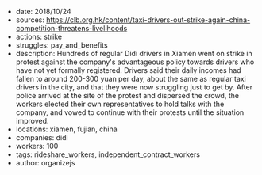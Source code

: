 - date: 2018/10/24
- sources: https://clb.org.hk/content/taxi-drivers-out-strike-again-china-competition-threatens-livelihoods
- actions: strike
- struggles: pay_and_benefits
- description: Hundreds of regular Didi drivers in Xiamen went on strike in protest against the company's advantageous policy towards drivers who have not yet formally registered. Drivers said their daily incomes had fallen to around 200-300 yuan per day, about the same as regular taxi drivers in the city, and that they were now struggling just to get by. After police arrived at the site of the protest and dispersed the crowd, the workers elected their own representatives to hold talks with the company, and vowed to continue with their protests until the situation improved.
- locations: xiamen, fujian, china
- companies: didi
- workers: 100
- tags: rideshare_workers, independent_contract_workers
- author: organizejs
